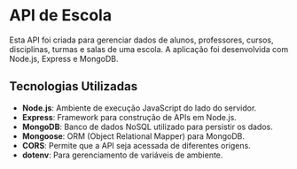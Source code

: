 # API de Escola

Esta API foi criada para gerenciar dados de alunos, professores, cursos, disciplinas, turmas e salas de uma escola. A aplicação foi desenvolvida com Node.js, Express e MongoDB.

## Tecnologias Utilizadas

- **Node.js**: Ambiente de execução JavaScript do lado do servidor.
- **Express**: Framework para construção de APIs em Node.js.
- **MongoDB**: Banco de dados NoSQL utilizado para persistir os dados.
- **Mongoose**: ORM (Object Relational Mapper) para MongoDB.
- **CORS**: Permite que a API seja acessada de diferentes origens.
- **dotenv**: Para gerenciamento de variáveis de ambiente.

